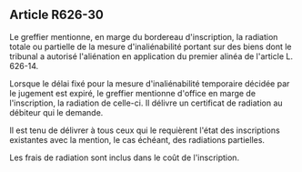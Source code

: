 Article R626-30
----
Le greffier mentionne, en marge du bordereau d'inscription, la radiation totale
ou partielle de la mesure d'inaliénabilité portant sur des biens dont le
tribunal a autorisé l'aliénation en application du premier alinéa de l'article
L. 626-14.

Lorsque le délai fixé pour la mesure d'inaliénabilité temporaire décidée par le
jugement est expiré, le greffier mentionne d'office en marge de l'inscription,
la radiation de celle-ci. Il délivre un certificat de radiation au débiteur qui
le demande.

Il est tenu de délivrer à tous ceux qui le requièrent l'état des inscriptions
existantes avec la mention, le cas échéant, des radiations partielles.

Les frais de radiation sont inclus dans le coût de l'inscription.
